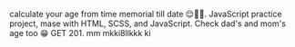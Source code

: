 calculate your age from time memorial till date 😌🫴🏽.
JavaScript practice project, mase with HTML, SCSS, and JavaScript.
Check dad's and mom's age too 😁 
GET 201. mm mkki8llkkk ki
